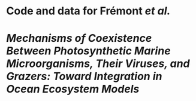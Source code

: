 # Code and data for Frémont *et al.*
# *Mechanisms of Coexistence Between Photosynthetic Marine Microorganisms, Their Viruses, and Grazers: Toward Integration in Ocean Ecosystem Models*
